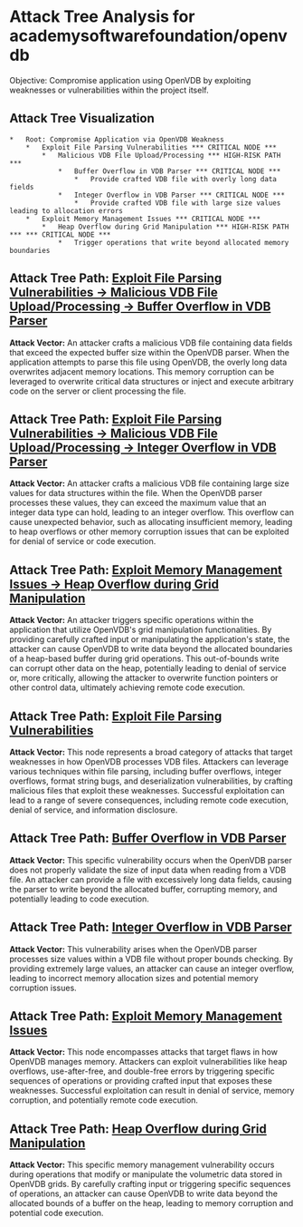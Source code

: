 # Attack Tree Analysis for academysoftwarefoundation/openvdb

Objective: Compromise application using OpenVDB by exploiting weaknesses or vulnerabilities within the project itself.

## Attack Tree Visualization

```
*   Root: Compromise Application via OpenVDB Weakness
    *   Exploit File Parsing Vulnerabilities *** CRITICAL NODE ***
        *   Malicious VDB File Upload/Processing *** HIGH-RISK PATH ***
            *   Buffer Overflow in VDB Parser *** CRITICAL NODE ***
                *   Provide crafted VDB file with overly long data fields
            *   Integer Overflow in VDB Parser *** CRITICAL NODE ***
                *   Provide crafted VDB file with large size values leading to allocation errors
    *   Exploit Memory Management Issues *** CRITICAL NODE ***
        *   Heap Overflow during Grid Manipulation *** HIGH-RISK PATH *** *** CRITICAL NODE ***
            *   Trigger operations that write beyond allocated memory boundaries
```


## Attack Tree Path: [Exploit File Parsing Vulnerabilities -> Malicious VDB File Upload/Processing -> Buffer Overflow in VDB Parser](./attack_tree_paths/exploit_file_parsing_vulnerabilities_-_malicious_vdb_file_uploadprocessing_-_buffer_overflow_in_vdb__915d6be2.md)

**Attack Vector:** An attacker crafts a malicious VDB file containing data fields that exceed the expected buffer size within the OpenVDB parser. When the application attempts to parse this file using OpenVDB, the overly long data overwrites adjacent memory locations. This memory corruption can be leveraged to overwrite critical data structures or inject and execute arbitrary code on the server or client processing the file.

## Attack Tree Path: [Exploit File Parsing Vulnerabilities -> Malicious VDB File Upload/Processing -> Integer Overflow in VDB Parser](./attack_tree_paths/exploit_file_parsing_vulnerabilities_-_malicious_vdb_file_uploadprocessing_-_integer_overflow_in_vdb_75ef2c72.md)

**Attack Vector:** An attacker crafts a malicious VDB file containing large size values for data structures within the file. When the OpenVDB parser processes these values, they can exceed the maximum value that an integer data type can hold, leading to an integer overflow. This overflow can cause unexpected behavior, such as allocating insufficient memory, leading to heap overflows or other memory corruption issues that can be exploited for denial of service or code execution.

## Attack Tree Path: [Exploit Memory Management Issues -> Heap Overflow during Grid Manipulation](./attack_tree_paths/exploit_memory_management_issues_-_heap_overflow_during_grid_manipulation.md)

**Attack Vector:** An attacker triggers specific operations within the application that utilize OpenVDB's grid manipulation functionalities. By providing carefully crafted input or manipulating the application's state, the attacker can cause OpenVDB to write data beyond the allocated boundaries of a heap-based buffer during grid operations. This out-of-bounds write can corrupt other data on the heap, potentially leading to denial of service or, more critically, allowing the attacker to overwrite function pointers or other control data, ultimately achieving remote code execution.

## Attack Tree Path: [Exploit File Parsing Vulnerabilities](./attack_tree_paths/exploit_file_parsing_vulnerabilities.md)

**Attack Vector:** This node represents a broad category of attacks that target weaknesses in how OpenVDB processes VDB files. Attackers can leverage various techniques within file parsing, including buffer overflows, integer overflows, format string bugs, and deserialization vulnerabilities, by crafting malicious files that exploit these weaknesses. Successful exploitation can lead to a range of severe consequences, including remote code execution, denial of service, and information disclosure.

## Attack Tree Path: [Buffer Overflow in VDB Parser](./attack_tree_paths/buffer_overflow_in_vdb_parser.md)

**Attack Vector:** This specific vulnerability occurs when the OpenVDB parser does not properly validate the size of input data when reading from a VDB file. An attacker can provide a file with excessively long data fields, causing the parser to write beyond the allocated buffer, corrupting memory, and potentially leading to code execution.

## Attack Tree Path: [Integer Overflow in VDB Parser](./attack_tree_paths/integer_overflow_in_vdb_parser.md)

**Attack Vector:** This vulnerability arises when the OpenVDB parser processes size values within a VDB file without proper bounds checking. By providing extremely large values, an attacker can cause an integer overflow, leading to incorrect memory allocation sizes and potential memory corruption issues.

## Attack Tree Path: [Exploit Memory Management Issues](./attack_tree_paths/exploit_memory_management_issues.md)

**Attack Vector:** This node encompasses attacks that target flaws in how OpenVDB manages memory. Attackers can exploit vulnerabilities like heap overflows, use-after-free, and double-free errors by triggering specific sequences of operations or providing crafted input that exposes these weaknesses. Successful exploitation can result in denial of service, memory corruption, and potentially remote code execution.

## Attack Tree Path: [Heap Overflow during Grid Manipulation](./attack_tree_paths/heap_overflow_during_grid_manipulation.md)

**Attack Vector:** This specific memory management vulnerability occurs during operations that modify or manipulate the volumetric data stored in OpenVDB grids. By carefully crafting input or triggering specific sequences of operations, an attacker can cause OpenVDB to write data beyond the allocated bounds of a buffer on the heap, leading to memory corruption and potential code execution.

